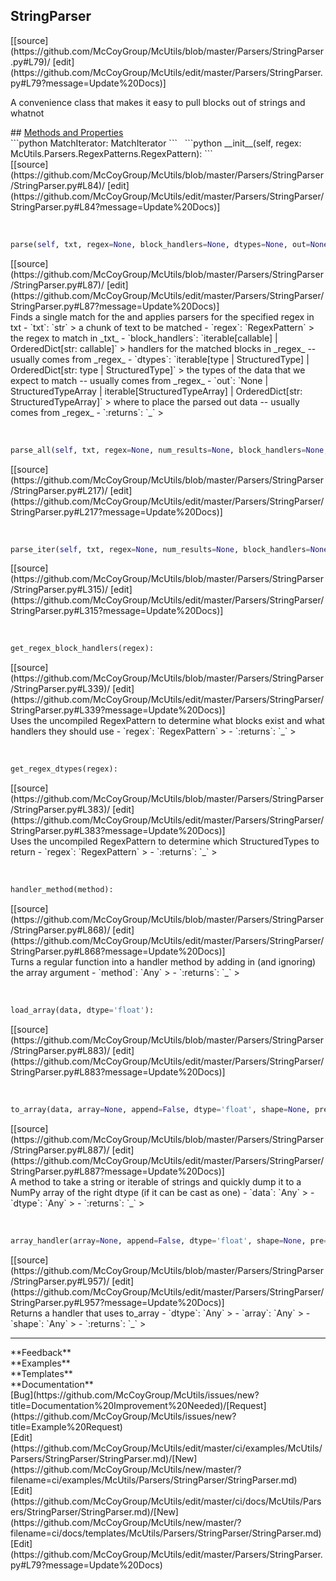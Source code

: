 ## <a id="McUtils.Parsers.StringParser.StringParser">StringParser</a> 

<div class="docs-source-link" markdown="1">
[[source](https://github.com/McCoyGroup/McUtils/blob/master/Parsers/StringParser.py#L79)/
[edit](https://github.com/McCoyGroup/McUtils/edit/master/Parsers/StringParser.py#L79?message=Update%20Docs)]
</div>

A convenience class that makes it easy to pull blocks out of strings and whatnot







<div class="collapsible-section">
 <div class="collapsible-section collapsible-section-header" markdown="1">
## <a class="collapse-link" data-toggle="collapse" href="#methods" markdown="1"> Methods and Properties</a> <a class="float-right" data-toggle="collapse" href="#methods"><i class="fa fa-chevron-down"></i></a>
 </div>
 <div class="collapsible-section collapsible-section-body collapse show" id="methods" markdown="1">
 ```python
MatchIterator: MatchIterator
```
<a id="McUtils.Parsers.StringParser.StringParser.__init__" class="docs-object-method">&nbsp;</a> 
```python
__init__(self, regex: McUtils.Parsers.RegexPatterns.RegexPattern): 
```
<div class="docs-source-link" markdown="1">
[[source](https://github.com/McCoyGroup/McUtils/blob/master/Parsers/StringParser/StringParser.py#L84)/
[edit](https://github.com/McCoyGroup/McUtils/edit/master/Parsers/StringParser/StringParser.py#L84?message=Update%20Docs)]
</div>


<a id="McUtils.Parsers.StringParser.StringParser.parse" class="docs-object-method">&nbsp;</a> 
```python
parse(self, txt, regex=None, block_handlers=None, dtypes=None, out=None): 
```
<div class="docs-source-link" markdown="1">
[[source](https://github.com/McCoyGroup/McUtils/blob/master/Parsers/StringParser/StringParser.py#L87)/
[edit](https://github.com/McCoyGroup/McUtils/edit/master/Parsers/StringParser/StringParser.py#L87?message=Update%20Docs)]
</div>
Finds a single match for the and applies parsers for the specified regex in txt
  - `txt`: `str`
    > a chunk of text to be matched
  - `regex`: `RegexPattern`
    > the regex to match in _txt_
  - `block_handlers`: `iterable[callable] | OrderedDict[str: callable]`
    > handlers for the matched blocks in _regex_ -- usually comes from _regex_
  - `dtypes`: `iterable[type | StructuredType] | OrderedDict[str: type | StructuredType]`
    > the types of the data that we expect to match -- usually comes from _regex_
  - `out`: `None | StructuredTypeArray | iterable[StructuredTypeArray] | OrderedDict[str: StructuredTypeArray]`
    > where to place the parsed out data -- usually comes from _regex_
  - `:returns`: `_`
    >


<a id="McUtils.Parsers.StringParser.StringParser.parse_all" class="docs-object-method">&nbsp;</a> 
```python
parse_all(self, txt, regex=None, num_results=None, block_handlers=None, dtypes=None, out=None): 
```
<div class="docs-source-link" markdown="1">
[[source](https://github.com/McCoyGroup/McUtils/blob/master/Parsers/StringParser/StringParser.py#L217)/
[edit](https://github.com/McCoyGroup/McUtils/edit/master/Parsers/StringParser/StringParser.py#L217?message=Update%20Docs)]
</div>


<a id="McUtils.Parsers.StringParser.StringParser.parse_iter" class="docs-object-method">&nbsp;</a> 
```python
parse_iter(self, txt, regex=None, num_results=None, block_handlers=None, dtypes=None): 
```
<div class="docs-source-link" markdown="1">
[[source](https://github.com/McCoyGroup/McUtils/blob/master/Parsers/StringParser/StringParser.py#L315)/
[edit](https://github.com/McCoyGroup/McUtils/edit/master/Parsers/StringParser/StringParser.py#L315?message=Update%20Docs)]
</div>


<a id="McUtils.Parsers.StringParser.StringParser.get_regex_block_handlers" class="docs-object-method">&nbsp;</a> 
```python
get_regex_block_handlers(regex): 
```
<div class="docs-source-link" markdown="1">
[[source](https://github.com/McCoyGroup/McUtils/blob/master/Parsers/StringParser/StringParser.py#L339)/
[edit](https://github.com/McCoyGroup/McUtils/edit/master/Parsers/StringParser/StringParser.py#L339?message=Update%20Docs)]
</div>
Uses the uncompiled RegexPattern to determine what blocks exist and what handlers they should use
  - `regex`: `RegexPattern`
    > 
  - `:returns`: `_`
    >


<a id="McUtils.Parsers.StringParser.StringParser.get_regex_dtypes" class="docs-object-method">&nbsp;</a> 
```python
get_regex_dtypes(regex): 
```
<div class="docs-source-link" markdown="1">
[[source](https://github.com/McCoyGroup/McUtils/blob/master/Parsers/StringParser/StringParser.py#L383)/
[edit](https://github.com/McCoyGroup/McUtils/edit/master/Parsers/StringParser/StringParser.py#L383?message=Update%20Docs)]
</div>
Uses the uncompiled RegexPattern to determine which StructuredTypes to return
  - `regex`: `RegexPattern`
    > 
  - `:returns`: `_`
    >


<a id="McUtils.Parsers.StringParser.StringParser.handler_method" class="docs-object-method">&nbsp;</a> 
```python
handler_method(method): 
```
<div class="docs-source-link" markdown="1">
[[source](https://github.com/McCoyGroup/McUtils/blob/master/Parsers/StringParser/StringParser.py#L868)/
[edit](https://github.com/McCoyGroup/McUtils/edit/master/Parsers/StringParser/StringParser.py#L868?message=Update%20Docs)]
</div>
Turns a regular function into a handler method by adding in (and ignoring) the array argument
  - `method`: `Any`
    > 
  - `:returns`: `_`
    >


<a id="McUtils.Parsers.StringParser.StringParser.load_array" class="docs-object-method">&nbsp;</a> 
```python
load_array(data, dtype='float'): 
```
<div class="docs-source-link" markdown="1">
[[source](https://github.com/McCoyGroup/McUtils/blob/master/Parsers/StringParser/StringParser.py#L883)/
[edit](https://github.com/McCoyGroup/McUtils/edit/master/Parsers/StringParser/StringParser.py#L883?message=Update%20Docs)]
</div>


<a id="McUtils.Parsers.StringParser.StringParser.to_array" class="docs-object-method">&nbsp;</a> 
```python
to_array(data, array=None, append=False, dtype='float', shape=None, pre=None): 
```
<div class="docs-source-link" markdown="1">
[[source](https://github.com/McCoyGroup/McUtils/blob/master/Parsers/StringParser/StringParser.py#L887)/
[edit](https://github.com/McCoyGroup/McUtils/edit/master/Parsers/StringParser/StringParser.py#L887?message=Update%20Docs)]
</div>
A method to take a string or iterable of strings and quickly dump it to a NumPy array of the right dtype (if it can be cast as one)
  - `data`: `Any`
    > 
  - `dtype`: `Any`
    > 
  - `:returns`: `_`
    >


<a id="McUtils.Parsers.StringParser.StringParser.array_handler" class="docs-object-method">&nbsp;</a> 
```python
array_handler(array=None, append=False, dtype='float', shape=None, pre=None): 
```
<div class="docs-source-link" markdown="1">
[[source](https://github.com/McCoyGroup/McUtils/blob/master/Parsers/StringParser/StringParser.py#L957)/
[edit](https://github.com/McCoyGroup/McUtils/edit/master/Parsers/StringParser/StringParser.py#L957?message=Update%20Docs)]
</div>
Returns a handler that uses to_array
  - `dtype`: `Any`
    > 
  - `array`: `Any`
    > 
  - `shape`: `Any`
    > 
  - `:returns`: `_`
    >
 </div>
</div>












---


<div markdown="1" class="text-secondary">
<div class="container">
  <div class="row">
   <div class="col" markdown="1">
**Feedback**   
</div>
   <div class="col" markdown="1">
**Examples**   
</div>
   <div class="col" markdown="1">
**Templates**   
</div>
   <div class="col" markdown="1">
**Documentation**   
</div>
   <div class="col" markdown="1">
   
</div>
   <div class="col" markdown="1">
   
</div>
   <div class="col" markdown="1">
   
</div>
</div>
  <div class="row">
   <div class="col" markdown="1">
[Bug](https://github.com/McCoyGroup/McUtils/issues/new?title=Documentation%20Improvement%20Needed)/[Request](https://github.com/McCoyGroup/McUtils/issues/new?title=Example%20Request)   
</div>
   <div class="col" markdown="1">
[Edit](https://github.com/McCoyGroup/McUtils/edit/master/ci/examples/McUtils/Parsers/StringParser/StringParser.md)/[New](https://github.com/McCoyGroup/McUtils/new/master/?filename=ci/examples/McUtils/Parsers/StringParser/StringParser.md)   
</div>
   <div class="col" markdown="1">
[Edit](https://github.com/McCoyGroup/McUtils/edit/master/ci/docs/McUtils/Parsers/StringParser/StringParser.md)/[New](https://github.com/McCoyGroup/McUtils/new/master/?filename=ci/docs/templates/McUtils/Parsers/StringParser/StringParser.md)   
</div>
   <div class="col" markdown="1">
[Edit](https://github.com/McCoyGroup/McUtils/edit/master/Parsers/StringParser.py#L79?message=Update%20Docs)   
</div>
   <div class="col" markdown="1">
   
</div>
   <div class="col" markdown="1">
   
</div>
   <div class="col" markdown="1">
   
</div>
</div>
</div>
</div>